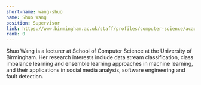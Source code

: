 ```yaml
---
short-name: wang-shuo
name: Shuo Wang
position: Supervisor
link: https://www.birmingham.ac.uk/staff/profiles/computer-science/academic-staff/shuo-wang.aspx
rank: 0
---
```

Shuo Wang is a lecturer at School of Computer Science at the University of Birmingham. Her research interests include data stream classification, class imbalance learning and ensemble learning approaches in machine learning, and their applications in social media analysis, software engineering and fault detection.